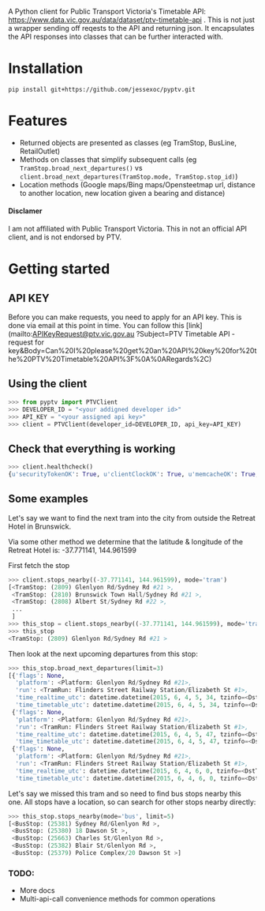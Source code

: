 A Python client for Public Transport Victoria's Timetable API: https://www.data.vic.gov.au/data/dataset/ptv-timetable-api .
This is not just a wrapper sending off reqests to the API and returning json. It encapsulates the API responses into classes that can be further interacted with.

# Installation

    pip install git+https://github.com/jessexoc/pyptv.git

# Features
- Returned objects are presented as classes (eg TramStop, BusLine, RetailOutlet)
- Methods on classes that simplify subsequent calls (eg `TramStop.broad_next_departures()` vs `client.broad_next_departures(TramStop.mode, TramStop.stop_id)`)
- Location methods (Google maps/Bing maps/Opensteetmap url, distance to another location, new location given a bearing and distance)


#### Disclamer
I am not affiliated with Public Transport Victoria. This in not an official API client, and is not endorsed by PTV.

# Getting started

## API KEY
Before you can make requests, you need to apply for an API key. This is done via email at this point in time.
You can follow this [link](mailto:APIKeyRequest@ptv.vic.gov.au ?Subject=PTV Timetable API - request for key&Body=Can%20I%20please%20get%20an%20API%20key%20for%20the%20PTV%20Timetable%20API%3F%0A%0ARegards%2C)

## Using the client
```python
>>> from pyptv import PTVClient
>>> DEVELOPER_ID = "<your addigned developer id>"
>>> API_KEY = "<your assigned api key>"
>>> client = PTVClient(developer_id=DEVELOPER_ID, api_key=API_KEY)
```
## Check that everything is working
```python
>>> client.healthcheck()
{u'securityTokenOK': True, u'clientClockOK': True, u'memcacheOK': True, u'databaseOK': True}
```
## Some examples
Let's say we want to find the next tram into the city from outside the Retreat Hotel in Brunswick.

Via some other method we determine that the latitude & longitude of the Retreat Hotel is: -37.771141, 144.961599

First fetch the stop
```python
>>> client.stops_nearby((-37.771141, 144.961599), mode='tram')
[<TramStop: (2809) Glenlyon Rd/Sydney Rd #21 >,
 <TramStop: (2810) Brunswick Town Hall/Sydney Rd #21 >,
 <TramStop: (2808) Albert St/Sydney Rd #22 >,
 ...
 ]
>>> this_stop = client.stops_nearby((-37.771141, 144.961599), mode='tram')[0]
>>> this_stop
<TramStop: (2809) Glenlyon Rd/Sydney Rd #21 >
```
Then look at the next upcoming departures from this stop:
```python
>>> this_stop.broad_next_departures(limit=3)
[{'flags': None,
  'platform': <Platform: Glenlyon Rd/Sydney Rd #21>,
  'run': <TramRun: Flinders Street Railway Station/Elizabeth St #1>,
  'time_realtime_utc': datetime.datetime(2015, 6, 4, 5, 34, tzinfo=<DstTzInfo 'Australia/Melbourne' AEST+10:00:00 STD>),
  'time_timetable_utc': datetime.datetime(2015, 6, 4, 5, 34, tzinfo=<DstTzInfo 'Australia/Melbourne' AEST+10:00:00 STD>)},
 {'flags': None,
  'platform': <Platform: Glenlyon Rd/Sydney Rd #21>,
  'run': <TramRun: Flinders Street Railway Station/Elizabeth St #1>,
  'time_realtime_utc': datetime.datetime(2015, 6, 4, 5, 47, tzinfo=<DstTzInfo 'Australia/Melbourne' AEST+10:00:00 STD>),
  'time_timetable_utc': datetime.datetime(2015, 6, 4, 5, 47, tzinfo=<DstTzInfo 'Australia/Melbourne' AEST+10:00:00 STD>)},
 {'flags': None,
  'platform': <Platform: Glenlyon Rd/Sydney Rd #21>,
  'run': <TramRun: Flinders Street Railway Station/Elizabeth St #1>,
  'time_realtime_utc': datetime.datetime(2015, 6, 4, 6, 0, tzinfo=<DstTzInfo 'Australia/Melbourne' AEST+10:00:00 STD>),
  'time_timetable_utc': datetime.datetime(2015, 6, 4, 6, 0, tzinfo=<DstTzInfo 'Australia/Melbourne' AEST+10:00:00 STD>)}]
```
Let's say we missed this tram and so need to find bus stops nearby this one. All stops have a location, so can search for other stops nearby directly:
```python
>>> this_stop.stops_nearby(mode='bus', limit=5)
[<BusStop: (25381) Sydney Rd/Glenlyon Rd >,
 <BusStop: (25380) 18 Dawson St >,
 <BusStop: (25663) Charles St/Glenlyon Rd >,
 <BusStop: (25382) Blair St/Glenlyon Rd >,
 <BusStop: (25379) Police Complex/20 Dawson St >]
```
### TODO:

- More docs
- Multi-api-call convenience methods for common operations
